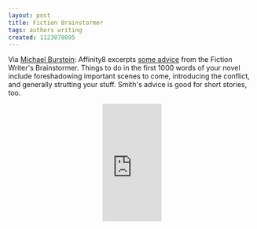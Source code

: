 ```yaml
---
layout: post
title: Fiction Brainstormer
tags: authors writing
created: 1123878895
---
```

Via <a href="http://www.livejournal.com/users/mabfan/153626.html">Michael Burstein</a>:  Affinity8 excerpts <a href="http://www.livejournal.com/users/affinity8/75341.html">some advice</a> from the Fiction Writer's Brainstormer.  Things to do in the first 1000 words of your novel include foreshadowing important scenes to come, introducing the conflict, and generally strutting your stuff.  Smith's advice is good for short stories, too.

<!--break-->
<div style="text-align: center;"><iframe src="http://rcm.amazon.com/e/cm?t=mcdema-20&o=1&p=8&l=as1&asins=0898799430&fc1=000000&=1&lc1=004477&bc1=ffffff&lt1=_blank&IS2=1&f=ifr&bg1=ffffff&f=ifr" style="width:120px;height:240px;" scrolling="no" marginwidth="0" marginheight="0" frameborder="0"></iframe></div>
